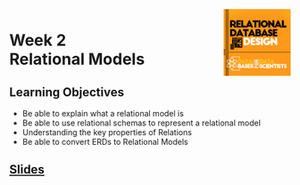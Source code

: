 <a href="../">
  <img src="/img/Relational_Database_Design_logo.png" width="120" align="right">
</a>

# Week 2 <br> Relational Models

## Learning Objectives
- Be able to explain what a relational model is
- Be able to use relational schemas to represent a relational model
- Understanding the key properties of Relations
- Be able to convert ERDs to Relational Models

## [Slides](../Slides/DBMS-Course-1-Module-1---Entity-Relational-Models.pdf)
